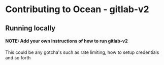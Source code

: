 # Contributing to Ocean - gitlab-v2

## Running locally

#### NOTE: Add your own instructions of how to run gitlab-v2

This could be any gotcha's such as rate limiting, how to setup credentials and so forth

